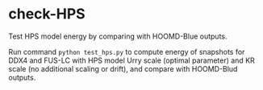# check-HPS

Test HPS model energy by comparing with HOOMD-Blue outputs. 

Run command `python test_hps.py` to compute energy of snapshots for DDX4 and FUS-LC with HPS model Urry scale (optimal parameter) and KR scale (no additional scaling or drift), and compare with HOOMD-Blud outputs. 

